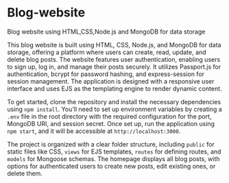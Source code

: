 # Blog-website
Blog website using HTML,CSS,Node.js and MongoDB for data storage

This blog website is built using HTML, CSS, Node.js, and MongoDB for data storage, offering a platform where users can create, read, update, and delete blog posts. The website features user authentication, enabling users to sign up, log in, and manage their posts securely. It utilizes Passport.js for authentication, bcrypt for password hashing, and express-session for session management. The application is designed with a responsive user interface and uses EJS as the templating engine to render dynamic content.

To get started, clone the repository and install the necessary dependencies using `npm install`. You’ll need to set up environment variables by creating a `.env` file in the root directory with the required configuration for the port, MongoDB URI, and session secret. Once set up, run the application using `npm start`, and it will be accessible at `http://localhost:3000`.

The project is organized with a clear folder structure, including `public` for static files like CSS, `views` for EJS templates, `routes` for defining routes, and `models` for Mongoose schemas. The homepage displays all blog posts, with options for authenticated users to create new posts, edit existing ones, or delete them.

